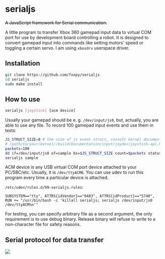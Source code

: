 # serialjs

~~A JavaScript framework for Serial communication.~~

A little program to transfer Xbox 360 gamepad input data to virtual
COM port for use by development board controlling a robot. It is designed
to convert gamepad input into commands like setting motors' speed or toggling
a certain servo. I am using `xboxdrv` userspace driver.

## Installation

```bash
git clone https://github.com/foxpy/serialjs
cd serialjs
sudo make install
```

## How to use

```bash
serialjs [joystick] [acm device]
```

Usually your gamepad should be e. g. `/dev/input/js0`, but, actually, you are
able to use any file. To record 100 gamepad input events and use them in tests:

```bash
JS_STRUCT_SIZE=8 # the size of js event struct, consult kernel documentation:
# /path/to/your/kernel//build/Documentation/input/joydev/joystick-api.html
packets=100
dd if=/dev/input/js0 of=sample bs=$JS_STRUCT_SIZE count=$packets status=progress
serialjs sample
```

ACM device is any USB virtual COM port device attached to your PC/SBC/etc.
Usually, it is `/dev/ttyACM0`. You can use udev to run this program every time
a particular device is attached.

`/etc/udev/rules.d/99-serialjs.rules`:
```
SUBSYSTEM=="tty", ATTRS{idVendor}=="0483", ATTRS{idProduct}=="5740", RUN += "/usr/bin/bash -c 'killall serialjs; serialjs /dev/input/js0 /dev/ttyACM%n'"
```

For testing, you can specify arbitrary file as a second argument, the only
requirement is to use debug binary. Release binary will refuse to write to a
non-character file for safety reasons.

## Serial protocol for data transfer

<img src="https://raw.github.com/foxpy/serialjs/master/commands.svg?sanitize=true">
